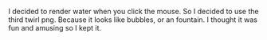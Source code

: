 I decided to render water when you click the mouse. So I decided to use the third twirl png. Because it looks like bubbles, or an fountain. I thought it was fun and amusing so I kept it.  